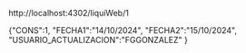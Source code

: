 http://localhost:4302/liquiWeb/1


{"CONS":1,
"FECHA1":"14/10/2024",
"FECHA2":"15/10/2024",
"USUARIO_ACTUALIZACION":"FGGONZALEZ"
}
